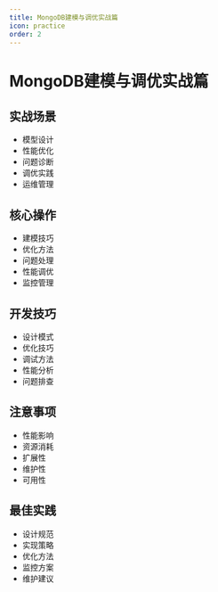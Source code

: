 ```yaml
---
title: MongoDB建模与调优实战篇
icon: practice
order: 2
---
```


# MongoDB建模与调优实战篇

## 实战场景
- 模型设计
- 性能优化
- 问题诊断
- 调优实践
- 运维管理

## 核心操作
- 建模技巧
- 优化方法
- 问题处理
- 性能调优
- 监控管理

## 开发技巧
- 设计模式
- 优化技巧
- 调试方法
- 性能分析
- 问题排查

## 注意事项
- 性能影响
- 资源消耗
- 扩展性
- 维护性
- 可用性

## 最佳实践
- 设计规范
- 实现策略
- 优化方法
- 监控方案
- 维护建议
